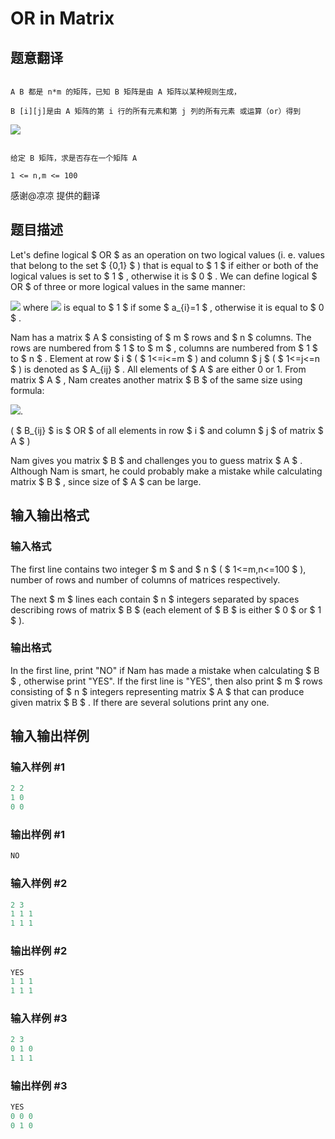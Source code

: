 # OR in Matrix

## 题意翻译

```

A B 都是 n*m 的矩阵，已知 B 矩阵是由 A 矩阵以某种规则生成，

B [i][j]是由 A 矩阵的第 i 行的所有元素和第 j 列的所有元素 或运算（or）得到

```

![](https://odzkskevi.qnssl.com/cabc1d1bbab97a93cdc521dabe1cee40)

```

给定 B 矩阵，求是否存在一个矩阵 A

1 <= n,m <= 100

```

感谢@凉凉 提供的翻译

## 题目描述

Let's define logical $ OR $ as an operation on two logical values (i. e. values that belong to the set $ {0,1} $ ) that is equal to $ 1 $ if either or both of the logical values is set to $ 1 $ , otherwise it is $ 0 $ . We can define logical $ OR $ of three or more logical values in the same manner:

![](https://cdn.luogu.com.cn/upload/vjudge_pic/CF486B/406211f13f2a7c95dc14e24b4ae950d102f218cc.png) where ![](https://cdn.luogu.com.cn/upload/vjudge_pic/CF486B/83308fae1dcded561005b623c7c1ed2fdfdfe04f.png) is equal to $ 1 $ if some $ a_{i}=1 $ , otherwise it is equal to $ 0 $ .

Nam has a matrix $ A $ consisting of $ m $ rows and $ n $ columns. The rows are numbered from $ 1 $ to $ m $ , columns are numbered from $ 1 $ to $ n $ . Element at row $ i $ ( $ 1<=i<=m $ ) and column $ j $ ( $ 1<=j<=n $ ) is denoted as $ A_{ij} $ . All elements of $ A $ are either 0 or 1. From matrix $ A $ , Nam creates another matrix $ B $ of the same size using formula:

![](https://cdn.luogu.com.cn/upload/vjudge_pic/CF486B/157692e348a7a47f249e1d0e7ed60b12dc8cb619.png).

( $ B_{ij} $ is $ OR $ of all elements in row $ i $ and column $ j $ of matrix $ A $ )

Nam gives you matrix $ B $ and challenges you to guess matrix $ A $ . Although Nam is smart, he could probably make a mistake while calculating matrix $ B $ , since size of $ A $ can be large.

## 输入输出格式

### 输入格式

The first line contains two integer $ m $ and $ n $ ( $ 1<=m,n<=100 $ ), number of rows and number of columns of matrices respectively.

The next $ m $ lines each contain $ n $ integers separated by spaces describing rows of matrix $ B $ (each element of $ B $ is either $ 0 $ or $ 1 $ ).

### 输出格式

In the first line, print "NO" if Nam has made a mistake when calculating $ B $ , otherwise print "YES". If the first line is "YES", then also print $ m $ rows consisting of $ n $ integers representing matrix $ A $ that can produce given matrix $ B $ . If there are several solutions print any one.

## 输入输出样例

### 输入样例 #1

```cpp
2 2
1 0
0 0

```
### 输出样例 #1

```cpp
NO

```
### 输入样例 #2

```cpp
2 3
1 1 1
1 1 1

```
### 输出样例 #2

```cpp
YES
1 1 1
1 1 1

```
### 输入样例 #3

```cpp
2 3
0 1 0
1 1 1

```
### 输出样例 #3

```cpp
YES
0 0 0
0 1 0

```
